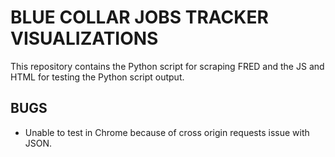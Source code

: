 # BLUE COLLAR JOBS TRACKER VISUALIZATIONS

This repository contains the Python script for scraping FRED and the JS and HTML for testing the Python script output.

## BUGS

* Unable to test in Chrome because of cross origin requests issue with JSON.


